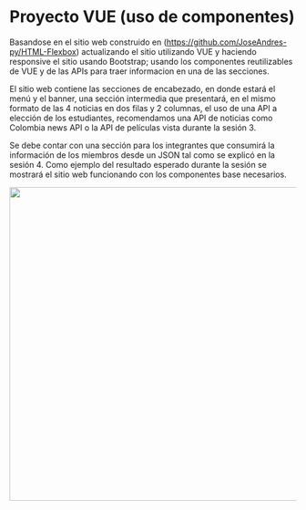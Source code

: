 # Proyecto VUE (uso de componentes)

Basandose  en el sitio web construido en (https://github.com/JoseAndres-py/HTML-Flexbox) actualizando el sitio utilizando VUE y haciendo responsive el sitio usando Bootstrap; usando los componentes reutilizables de VUE y de las APIs para traer informacion en una de las secciones.

El sitio web contiene las secciones de encabezado, en donde estará el menú y el banner, una sección intermedia que presentará, en el mismo formato de las 4 noticias en dos filas y 2 columnas, el uso de una API a elección de los estudiantes, recomendamos una API de noticias como Colombia news API o la API de películas vista
durante la sesión 3. 

Se debe contar con una sección para los integrantes que consumirá la información de los miembros desde un JSON tal como se explicó en la sesión 4. Como ejemplo del resultado esperado durante la sesión se mostrará el sitio web funcionando con los componentes base necesarios.

<p align="center">
  <img src="https://iili.io/KhMO37.png" width="550"/>
</p>
